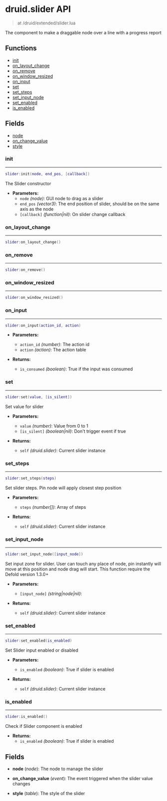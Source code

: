 # druid.slider API

> at /druid/extended/slider.lua

The component to make a draggable node over a line with a progress report


## Functions
- [init](#init)
- [on_layout_change](#on_layout_change)
- [on_remove](#on_remove)
- [on_window_resized](#on_window_resized)
- [on_input](#on_input)
- [set](#set)
- [set_steps](#set_steps)
- [set_input_node](#set_input_node)
- [set_enabled](#set_enabled)
- [is_enabled](#is_enabled)


## Fields
- [node](#node)
- [on_change_value](#on_change_value)
- [style](#style)



### init

---
```lua
slider:init(node, end_pos, [callback])
```

The Slider constructor

- **Parameters:**
	- `node` *(node)*: GUI node to drag as a slider
	- `end_pos` *(vector3)*: The end position of slider, should be on the same axis as the node
	- `[callback]` *(function|nil)*: On slider change callback

### on_layout_change

---
```lua
slider:on_layout_change()
```

### on_remove

---
```lua
slider:on_remove()
```

### on_window_resized

---
```lua
slider:on_window_resized()
```

### on_input

---
```lua
slider:on_input(action_id, action)
```

- **Parameters:**
	- `action_id` *(number)*: The action id
	- `action` *(action)*: The action table

- **Returns:**
	- `is_consumed` *(boolean)*: True if the input was consumed

### set

---
```lua
slider:set(value, [is_silent])
```

Set value for slider

- **Parameters:**
	- `value` *(number)*: Value from 0 to 1
	- `[is_silent]` *(boolean|nil)*: Don't trigger event if true

- **Returns:**
	- `self` *(druid.slider)*: Current slider instance

### set_steps

---
```lua
slider:set_steps(steps)
```

Set slider steps. Pin node will
apply closest step position

- **Parameters:**
	- `steps` *(number[])*: Array of steps

- **Returns:**
	- `self` *(druid.slider)*: Current slider instance

### set_input_node

---
```lua
slider:set_input_node([input_node])
```

Set input zone for slider.
User can touch any place of node, pin instantly will
move at this position and node drag will start.
This function require the Defold version 1.3.0+

- **Parameters:**
	- `[input_node]` *(string|node|nil)*:

- **Returns:**
	- `self` *(druid.slider)*: Current slider instance

### set_enabled

---
```lua
slider:set_enabled(is_enabled)
```

Set Slider input enabled or disabled

- **Parameters:**
	- `is_enabled` *(boolean)*: True if slider is enabled

- **Returns:**
	- `self` *(druid.slider)*: Current slider instance

### is_enabled

---
```lua
slider:is_enabled()
```

Check if Slider component is enabled

- **Returns:**
	- `is_enabled` *(boolean)*: True if slider is enabled


## Fields
<a name="node"></a>
- **node** (_node_): The node to manage the slider

<a name="on_change_value"></a>
- **on_change_value** (_event_): The event triggered when the slider value changes

<a name="style"></a>
- **style** (_table_): The style of the slider

